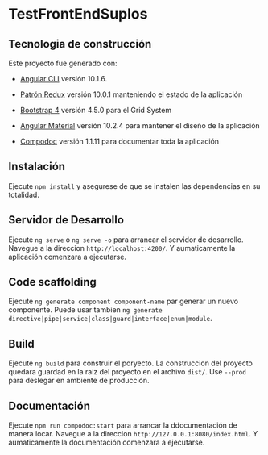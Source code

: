 # TestFrontEndSuplos
## Tecnologia de construcción

Este proyecto fue generado con:

- [Angular CLI](https://github.com/angular/angular-cli) versión 10.1.6.

- [Patrón Redux](https://ngrx.io/) versión 10.0.1 manteniendo el estado de la aplicación

- [Bootstrap 4](https://getbootstrap.com/) versión 4.5.0 para el Grid System

- [Angular Material](https://material.angular.io/) versión 10.2.4 para mantener el diseño de la aplicación

- [Compodoc](https://compodoc.app/) versión 1.1.11 para documentar toda la aplicación

## Instalación

Ejecute `npm install` y asegurese de que se instalen las dependencias en su totalidad.

## Servidor de Desarrollo

Ejecute `ng serve` o `ng serve -o` para arrancar el servidor de desarrollo. Navegue a la direccion `http://localhost:4200/`. Y aumaticamente la aplicación comenzara a ejecutarse.

## Code scaffolding

Ejecute `ng generate component component-name` par generar un nuevo componente. Puede usar tambien `ng generate directive|pipe|service|class|guard|interface|enum|module`.

## Build

Ejecute `ng build` para construir el poryecto. La construccion del proyecto quedara guardad en la raiz del proyecto en el archivo `dist/`. Use `--prod` para deslegar en ambiente de producción.

## Documentación

Ejecute `npm run compodoc:start` para arrancar la ddocumentación de manera locar. Navegue a la direccion `http://127.0.0.1:8080/index.html`. Y aumaticamente la documentación comenzara a ejecutarse.

